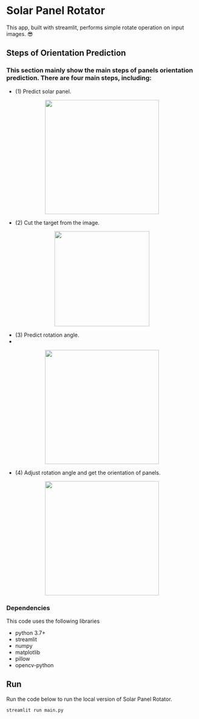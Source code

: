# Solar Panel Rotator
 This app, built with streamlit, performs simple rotate operation on input images. 😎

## Steps of Orientation Prediction
### This section mainly show the main steps of panels orientation prediction. There are four main steps, including:
- (1) Predict solar panel.

 <div align=center>
 <img width=300 height=300 src="https://github.com/Robert-Mar/Solar-Panel-Rotator/blob/main/results/predict_solar_panel.png">
 </div>
 
- (2) Cut the target from the image.

<div align=center>
<img width=250 height=250 src="https://github.com/Robert-Mar/Solar-Panel-Rotator/blob/main/results/SinglePanels.png">
</div>
 
- (3) Predict rotation angle.
- 
<div align=center>
<img width=300 height=300 src="https://github.com/Robert-Mar/Solar-Panel-Rotator/blob/main/results/predict_rotate_angle.png">
</div>

- (4) Adjust rotation angle and get the orientation of panels.

<div align=center>
<img width=300 height=300 src="https://github.com/Robert-Mar/Solar-Panel-Rotator/blob/main/results/draw_orientation.png">
</div>
 
### Dependencies
This code uses the following libraries
- python 3.7+
- streamlit
- numpy
- matplotlib
- pillow
- opencv-python

## Run
Run the code below to run the local version of Solar Panel Rotator.
```
streamlit run main.py
```
